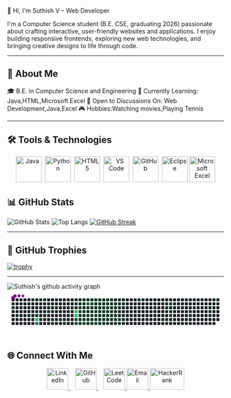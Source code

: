 👋 Hi, I'm Suthish V – Web Developer

I'm a Computer Science student (B.E. CSE, graduating 2026) passionate about crafting interactive, user-friendly websites and applications. I enjoy building responsive frontends, exploring new web technologies, and bringing creative designs to life through code.

---

## 🚀 About Me

🎓 B.E. in Computer Science and Engineering
🔭 Currently Learning: Java,HTML,Microsoft Excel
💬 Open to Discussions On: Web Development,Java,Excel
🎮 Hobbies:Watching movies,Playing Tennis

---

## 🛠 Tools & Technologies

<p align="center">
  <img src="https://cdn.jsdelivr.net/gh/devicons/devicon/icons/java/java-original.svg" title="Java" alt="Java" width="60" height="60"/>&nbsp;
  <img src="https://cdn.jsdelivr.net/gh/devicons/devicon/icons/python/python-original.svg" title="Python" alt="Python" width="60" height="60"/>&nbsp;
  <img src="https://cdn.jsdelivr.net/gh/devicons/devicon/icons/html5/html5-original.svg" title="HTML5" alt="HTML5" width="60" height="60"/>&nbsp;
  <img src="https://cdn.jsdelivr.net/gh/devicons/devicon/icons/vscode/vscode-original.svg" title="VS Code" alt="VS Code" width="60" height="60"/>&nbsp;
  <img src="https://cdn.jsdelivr.net/gh/devicons/devicon/icons/github/github-original.svg" title="GitHub" alt="GitHub" width="60" height="60"/>&nbsp;
  <img src="https://cdn.jsdelivr.net/gh/devicons/devicon/icons/eclipse/eclipse-original.svg" title="Eclipse" alt="Eclipse" width="60" height="60"/>
  <img src="https://upload.wikimedia.org/wikipedia/commons/7/73/Microsoft_Excel_2013-2019_logo.svg" title="Microsoft Excel" alt="Microsoft Excel" width="60" height="60"/>

</p>

## 📊 GitHub Stats

![GitHub Stats](https://github-readme-stats.vercel.app/api?username=suthish27&show_icons=true&theme=tokyonight)
![Top Langs](https://github-readme-stats.vercel.app/api/top-langs/?username=suthish27&layout=compact&theme=tokyonight)
[![GitHub Streak](https://streak-stats.demolab.com?user=suthish27&theme=tokyonight)](https://git.io/streak-stats)

---

## 🏅 GitHub Trophies

[![trophy](https://github-profile-trophy.vercel.app/?username=suthish27&theme=onedark&margin-w=15)](https://github.com/ryo-ma/github-profile-trophy)

---
![Suthish's github activity graph](https://github-readme-activity-graph.vercel.app/graph?username=suthish27&theme=github-compact&v=20250919084455)
<svg viewBox="-16 -32 880 192" width="880" height="192" xmlns="http://www.w3.org/2000/svg"><desc>Generated with https://github.com/Platane/snk</desc><style>:root{--cb:#1b1f230a;--cs:purple;--ce:#161b22;--c0:#161b22;--c1:#01311f;--c2:#034525;--c3:#0f6d31;--c4:#00c647}.c{shape-rendering:geometricPrecision;fill:var(--ce);stroke-width:1px;stroke:var(--cb);animation:none 38300ms linear infinite;width:12px;height:12px}@keyframes c0{1.3%{fill:var(--c1)}1.32%,100%{fill:var(--ce)}}.c.c0{fill:var(--c1);animation-name:c0}@keyframes c1{0.51%{fill:var(--c1)}0.53%,100%{fill:var(--ce)}}.c.c1{fill:var(--c1);animation-name:c1}@keyframes c2{2.08%{fill:var(--c1)}2.1%,100%{fill:var(--ce)}}.c.c2{fill:var(--c1);animation-name:c2}@keyframes c3{2.86%{fill:var(--c1)}2.88%,100%{fill:var(--ce)}}.c.c3{fill:var(--c1);animation-name:c3}@keyframes c4{7.3%{fill:var(--c1)}7.32%,100%{fill:var(--ce)}}.c.c4{fill:var(--c1);animation-name:c4}@keyframes c5{3.65%{fill:var(--c1)}3.67%,100%{fill:var(--ce)}}.c.c5{fill:var(--c1);animation-name:c5}@keyframes c6{3.38%{fill:var(--c1)}3.4%,100%{fill:var(--ce)}}.c.c6{fill:var(--c1);animation-name:c6}@keyframes c7{91.37%{fill:var(--c4)}91.39%,100%{fill:var(--ce)}}.c.c7{fill:var(--c4);animation-name:c7}@keyframes c8{91.11%{fill:var(--c3)}91.13%,100%{fill:var(--ce)}}.c.c8{fill:var(--c3);animation-name:c8}@keyframes c9{6.78%{fill:var(--c1)}6.8%,100%{fill:var(--ce)}}.c.c9{fill:var(--c1);animation-name:c9}@keyframes ca{6.52%{fill:var(--c1)}6.54%,100%{fill:var(--ce)}}.c.ca{fill:var(--c1);animation-name:ca}@keyframes cb{6%{fill:var(--c1)}6.02%,100%{fill:var(--ce)}}.c.cb{fill:var(--c1);animation-name:cb}@keyframes cc{4.43%{fill:var(--c1)}4.45%,100%{fill:var(--ce)}}.c.cc{fill:var(--c1);animation-name:cc}@keyframes cd{4.69%{fill:var(--c1)}4.71%,100%{fill:var(--ce)}}.c.cd{fill:var(--c1);animation-name:cd}@keyframes ce{9.91%{fill:var(--c1)}9.93%,100%{fill:var(--ce)}}.c.ce{fill:var(--c1);animation-name:ce}@keyframes cf{10.17%{fill:var(--c1)}10.19%,100%{fill:var(--ce)}}.c.cf{fill:var(--c1);animation-name:cf}@keyframes cg{5.21%{fill:var(--c1)}5.23%,100%{fill:var(--ce)}}.c.cg{fill:var(--c1);animation-name:cg}@keyframes ch{11.48%{fill:var(--c1)}11.5%,100%{fill:var(--ce)}}.c.ch{fill:var(--c1);animation-name:ch}@keyframes ci{10.96%{fill:var(--c1)}10.98%,100%{fill:var(--ce)}}.c.ci{fill:var(--c1);animation-name:ci}@keyframes cj{13.04%{fill:var(--c1)}13.06%,100%{fill:var(--ce)}}.c.cj{fill:var(--c1);animation-name:cj}@keyframes ck{13.83%{fill:var(--c1)}13.85%,100%{fill:var(--ce)}}.c.ck{fill:var(--c1);animation-name:ck}@keyframes cl{71.53%{fill:var(--c2)}71.55%,100%{fill:var(--ce)}}.c.cl{fill:var(--c2);animation-name:cl}@keyframes cm{67.09%{fill:var(--c1)}67.11%,100%{fill:var(--ce)}}.c.cm{fill:var(--c1);animation-name:cm}@keyframes cn{94.51%{fill:var(--c4)}94.53%,100%{fill:var(--ce)}}.c.cn{fill:var(--c4);animation-name:cn}@keyframes co{94.25%{fill:var(--c4)}94.27%,100%{fill:var(--ce)}}.c.co{fill:var(--c4);animation-name:co}@keyframes cp{73.1%{fill:var(--c2)}73.12%,100%{fill:var(--ce)}}.c.cp{fill:var(--c2);animation-name:cp}@keyframes cq{73.36%{fill:var(--c2)}73.38%,100%{fill:var(--ce)}}.c.cq{fill:var(--c2);animation-name:cq}@keyframes cr{14.09%{fill:var(--c1)}14.11%,100%{fill:var(--ce)}}.c.cr{fill:var(--c1);animation-name:cr}@keyframes cs{31.58%{fill:var(--c1)}31.6%,100%{fill:var(--ce)}}.c.cs{fill:var(--c1);animation-name:cs}@keyframes ct{67.35%{fill:var(--c2)}67.37%,100%{fill:var(--ce)}}.c.ct{fill:var(--c2);animation-name:ct}@keyframes cu{67.61%{fill:var(--c2)}67.63%,100%{fill:var(--ce)}}.c.cu{fill:var(--c2);animation-name:cu}@keyframes cv{33.41%{fill:var(--c1)}33.43%,100%{fill:var(--ce)}}.c.cv{fill:var(--c1);animation-name:cv}@keyframes cw{33.67%{fill:var(--c1)}33.69%,100%{fill:var(--ce)}}.c.cw{fill:var(--c1);animation-name:cw}@keyframes cx{33.93%{fill:var(--c1)}33.95%,100%{fill:var(--ce)}}.c.cx{fill:var(--c1);animation-name:cx}@keyframes cy{14.35%{fill:var(--c1)}14.37%,100%{fill:var(--ce)}}.c.cy{fill:var(--c1);animation-name:cy}@keyframes cz{31.32%{fill:var(--c1)}31.34%,100%{fill:var(--ce)}}.c.cz{fill:var(--c1);animation-name:cz}@keyframes c10{29.76%{fill:var(--c1)}29.78%,100%{fill:var(--ce)}}.c.c10{fill:var(--c1);animation-name:c10}@keyframes c11{29.49%{fill:var(--c1)}29.51%,100%{fill:var(--ce)}}.c.c11{fill:var(--c1);animation-name:c11}@keyframes c12{29.23%{fill:var(--c1)}29.25%,100%{fill:var(--ce)}}.c.c12{fill:var(--c1);animation-name:c12}@keyframes c13{73.88%{fill:var(--c2)}73.9%,100%{fill:var(--ce)}}.c.c13{fill:var(--c2);animation-name:c13}@keyframes c14{14.61%{fill:var(--c1)}14.63%,100%{fill:var(--ce)}}.c.c14{fill:var(--c1);animation-name:c14}@keyframes c15{86.41%{fill:var(--c3)}86.43%,100%{fill:var(--ce)}}.c.c15{fill:var(--c3);animation-name:c15}@keyframes c16{30.8%{fill:var(--c1)}30.82%,100%{fill:var(--ce)}}.c.c16{fill:var(--c1);animation-name:c16}@keyframes c17{30.02%{fill:var(--c1)}30.04%,100%{fill:var(--ce)}}.c.c17{fill:var(--c1);animation-name:c17}@keyframes c18{68.4%{fill:var(--c2)}68.42%,100%{fill:var(--ce)}}.c.c18{fill:var(--c2);animation-name:c18}@keyframes c19{28.97%{fill:var(--c1)}28.99%,100%{fill:var(--ce)}}.c.c19{fill:var(--c1);animation-name:c19}@keyframes c1a{34.98%{fill:var(--c1)}35%,100%{fill:var(--ce)}}.c.c1a{fill:var(--c1);animation-name:c1a}@keyframes c1b{14.87%{fill:var(--c1)}14.89%,100%{fill:var(--ce)}}.c.c1b{fill:var(--c1);animation-name:c1b}@keyframes c1c{69.96%{fill:var(--c2)}69.98%,100%{fill:var(--ce)}}.c.c1c{fill:var(--c2);animation-name:c1c}@keyframes c1d{30.54%{fill:var(--c1)}30.56%,100%{fill:var(--ce)}}.c.c1d{fill:var(--c1);animation-name:c1d}@keyframes c1e{30.28%{fill:var(--c1)}30.3%,100%{fill:var(--ce)}}.c.c1e{fill:var(--c1);animation-name:c1e}@keyframes c1f{68.66%{fill:var(--c2)}68.68%,100%{fill:var(--ce)}}.c.c1f{fill:var(--c2);animation-name:c1f}@keyframes c1g{28.71%{fill:var(--c1)}28.73%,100%{fill:var(--ce)}}.c.c1g{fill:var(--c1);animation-name:c1g}@keyframes c1h{35.24%{fill:var(--c1)}35.26%,100%{fill:var(--ce)}}.c.c1h{fill:var(--c1);animation-name:c1h}@keyframes c1i{15.13%{fill:var(--c1)}15.15%,100%{fill:var(--ce)}}.c.c1i{fill:var(--c1);animation-name:c1i}@keyframes c1j{20.09%{fill:var(--c1)}20.11%,100%{fill:var(--ce)}}.c.c1j{fill:var(--c1);animation-name:c1j}@keyframes c1k{20.36%{fill:var(--c1)}20.38%,100%{fill:var(--ce)}}.c.c1k{fill:var(--c1);animation-name:c1k}@keyframes c1l{69.18%{fill:var(--c2)}69.2%,100%{fill:var(--ce)}}.c.c1l{fill:var(--c2);animation-name:c1l}@keyframes c1m{68.92%{fill:var(--c2)}68.94%,100%{fill:var(--ce)}}.c.c1m{fill:var(--c2);animation-name:c1m}@keyframes c1n{28.45%{fill:var(--c1)}28.47%,100%{fill:var(--ce)}}.c.c1n{fill:var(--c1);animation-name:c1n}@keyframes c1o{74.66%{fill:var(--c2)}74.68%,100%{fill:var(--ce)}}.c.c1o{fill:var(--c2);animation-name:c1o}@keyframes c1p{15.39%{fill:var(--c1)}15.41%,100%{fill:var(--ce)}}.c.c1p{fill:var(--c1);animation-name:c1p}@keyframes c1q{19.83%{fill:var(--c1)}19.85%,100%{fill:var(--ce)}}.c.c1q{fill:var(--c1);animation-name:c1q}@keyframes c1r{20.62%{fill:var(--c1)}20.64%,100%{fill:var(--ce)}}.c.c1r{fill:var(--c1);animation-name:c1r}@keyframes c1s{24.01%{fill:var(--c1)}24.03%,100%{fill:var(--ce)}}.c.c1s{fill:var(--c1);animation-name:c1s}@keyframes c1t{23.75%{fill:var(--c1)}23.77%,100%{fill:var(--ce)}}.c.c1t{fill:var(--c1);animation-name:c1t}@keyframes c1u{28.19%{fill:var(--c1)}28.21%,100%{fill:var(--ce)}}.c.c1u{fill:var(--c1);animation-name:c1u}@keyframes c1v{27.93%{fill:var(--c1)}27.95%,100%{fill:var(--ce)}}.c.c1v{fill:var(--c1);animation-name:c1v}@keyframes c1w{15.66%{fill:var(--c1)}15.68%,100%{fill:var(--ce)}}.c.c1w{fill:var(--c1);animation-name:c1w}@keyframes c1x{19.57%{fill:var(--c1)}19.59%,100%{fill:var(--ce)}}.c.c1x{fill:var(--c1);animation-name:c1x}@keyframes c1y{20.88%{fill:var(--c1)}20.9%,100%{fill:var(--ce)}}.c.c1y{fill:var(--c1);animation-name:c1y}@keyframes c1z{21.14%{fill:var(--c1)}21.16%,100%{fill:var(--ce)}}.c.c1z{fill:var(--c1);animation-name:c1z}@keyframes c20{23.49%{fill:var(--c1)}23.51%,100%{fill:var(--ce)}}.c.c20{fill:var(--c1);animation-name:c20}@keyframes c21{24.79%{fill:var(--c1)}24.81%,100%{fill:var(--ce)}}.c.c21{fill:var(--c1);animation-name:c21}@keyframes c22{27.67%{fill:var(--c1)}27.69%,100%{fill:var(--ce)}}.c.c22{fill:var(--c1);animation-name:c22}@keyframes c23{15.92%{fill:var(--c1)}15.94%,100%{fill:var(--ce)}}.c.c23{fill:var(--c1);animation-name:c23}@keyframes c24{19.31%{fill:var(--c1)}19.33%,100%{fill:var(--ce)}}.c.c24{fill:var(--c1);animation-name:c24}@keyframes c25{19.05%{fill:var(--c1)}19.07%,100%{fill:var(--ce)}}.c.c25{fill:var(--c1);animation-name:c25}@keyframes c26{21.4%{fill:var(--c1)}21.42%,100%{fill:var(--ce)}}.c.c26{fill:var(--c1);animation-name:c26}@keyframes c27{23.23%{fill:var(--c1)}23.25%,100%{fill:var(--ce)}}.c.c27{fill:var(--c1);animation-name:c27}@keyframes c28{25.06%{fill:var(--c1)}25.08%,100%{fill:var(--ce)}}.c.c28{fill:var(--c1);animation-name:c28}@keyframes c29{27.41%{fill:var(--c1)}27.43%,100%{fill:var(--ce)}}.c.c29{fill:var(--c1);animation-name:c29}@keyframes c2a{16.18%{fill:var(--c1)}16.2%,100%{fill:var(--ce)}}.c.c2a{fill:var(--c1);animation-name:c2a}@keyframes c2b{16.44%{fill:var(--c1)}16.46%,100%{fill:var(--ce)}}.c.c2b{fill:var(--c1);animation-name:c2b}@keyframes c2c{18.79%{fill:var(--c1)}18.81%,100%{fill:var(--ce)}}.c.c2c{fill:var(--c1);animation-name:c2c}@keyframes c2d{21.66%{fill:var(--c1)}21.68%,100%{fill:var(--ce)}}.c.c2d{fill:var(--c1);animation-name:c2d}@keyframes c2e{22.97%{fill:var(--c1)}22.99%,100%{fill:var(--ce)}}.c.c2e{fill:var(--c1);animation-name:c2e}@keyframes c2f{25.32%{fill:var(--c1)}25.34%,100%{fill:var(--ce)}}.c.c2f{fill:var(--c1);animation-name:c2f}@keyframes c2g{16.7%{fill:var(--c1)}16.72%,100%{fill:var(--ce)}}.c.c2g{fill:var(--c1);animation-name:c2g}@keyframes c2h{18.53%{fill:var(--c1)}18.55%,100%{fill:var(--ce)}}.c.c2h{fill:var(--c1);animation-name:c2h}@keyframes c2i{22.71%{fill:var(--c1)}22.73%,100%{fill:var(--ce)}}.c.c2i{fill:var(--c1);animation-name:c2i}@keyframes c2j{25.58%{fill:var(--c1)}25.6%,100%{fill:var(--ce)}}.c.c2j{fill:var(--c1);animation-name:c2j}@keyframes c2k{25.84%{fill:var(--c1)}25.86%,100%{fill:var(--ce)}}.c.c2k{fill:var(--c1);animation-name:c2k}@keyframes c2l{17.74%{fill:var(--c1)}17.76%,100%{fill:var(--ce)}}.c.c2l{fill:var(--c1);animation-name:c2l}@keyframes c2m{16.96%{fill:var(--c1)}16.98%,100%{fill:var(--ce)}}.c.c2m{fill:var(--c1);animation-name:c2m}@keyframes c2n{18.27%{fill:var(--c1)}18.29%,100%{fill:var(--ce)}}.c.c2n{fill:var(--c1);animation-name:c2n}@keyframes c2o{22.18%{fill:var(--c1)}22.2%,100%{fill:var(--ce)}}.c.c2o{fill:var(--c1);animation-name:c2o}@keyframes c2p{76.49%{fill:var(--c2)}76.51%,100%{fill:var(--ce)}}.c.c2p{fill:var(--c2);animation-name:c2p}@keyframes c2q{26.1%{fill:var(--c1)}26.12%,100%{fill:var(--ce)}}.c.c2q{fill:var(--c1);animation-name:c2q}@keyframes c2r{17.22%{fill:var(--c1)}17.24%,100%{fill:var(--ce)}}.c.c2r{fill:var(--c1);animation-name:c2r}@keyframes c2s{39.94%{fill:var(--c1)}39.96%,100%{fill:var(--ce)}}.c.c2s{fill:var(--c1);animation-name:c2s}@keyframes c2t{40.2%{fill:var(--c1)}40.22%,100%{fill:var(--ce)}}.c.c2t{fill:var(--c1);animation-name:c2t}@keyframes c2u{49.6%{fill:var(--c1)}49.62%,100%{fill:var(--ce)}}.c.c2u{fill:var(--c1);animation-name:c2u}@keyframes c2v{42.03%{fill:var(--c1)}42.05%,100%{fill:var(--ce)}}.c.c2v{fill:var(--c1);animation-name:c2v}@keyframes c2w{42.29%{fill:var(--c1)}42.31%,100%{fill:var(--ce)}}.c.c2w{fill:var(--c1);animation-name:c2w}@keyframes c2x{42.55%{fill:var(--c1)}42.57%,100%{fill:var(--ce)}}.c.c2x{fill:var(--c1);animation-name:c2x}@keyframes c2y{49.34%{fill:var(--c1)}49.36%,100%{fill:var(--ce)}}.c.c2y{fill:var(--c1);animation-name:c2y}@keyframes c2z{49.08%{fill:var(--c1)}49.1%,100%{fill:var(--ce)}}.c.c2z{fill:var(--c1);animation-name:c2z}@keyframes c30{80.93%{fill:var(--c2)}80.95%,100%{fill:var(--ce)}}.c.c30{fill:var(--c2);animation-name:c30}@keyframes c31{42.81%{fill:var(--c1)}42.83%,100%{fill:var(--ce)}}.c.c31{fill:var(--c1);animation-name:c31}@keyframes c32{80.15%{fill:var(--c2)}80.17%,100%{fill:var(--ce)}}.c.c32{fill:var(--c2);animation-name:c32}@keyframes c33{43.59%{fill:var(--c1)}43.61%,100%{fill:var(--ce)}}.c.c33{fill:var(--c1);animation-name:c33}@keyframes c34{46.73%{fill:var(--c1)}46.75%,100%{fill:var(--ce)}}.c.c34{fill:var(--c1);animation-name:c34}@keyframes c35{46.99%{fill:var(--c1)}47.01%,100%{fill:var(--ce)}}.c.c35{fill:var(--c1);animation-name:c35}@keyframes c36{47.51%{fill:var(--c1)}47.53%,100%{fill:var(--ce)}}.c.c36{fill:var(--c1);animation-name:c36}@keyframes c37{45.16%{fill:var(--c1)}45.18%,100%{fill:var(--ce)}}.c.c37{fill:var(--c1);animation-name:c37}@keyframes c38{46.2%{fill:var(--c1)}46.22%,100%{fill:var(--ce)}}.c.c38{fill:var(--c1);animation-name:c38}@keyframes c39{53.51%{fill:var(--c1)}53.53%,100%{fill:var(--ce)}}.c.c39{fill:var(--c1);animation-name:c39}@keyframes c3a{53.25%{fill:var(--c1)}53.27%,100%{fill:var(--ce)}}.c.c3a{fill:var(--c1);animation-name:c3a}@keyframes c3b{56.13%{fill:var(--c1)}56.15%,100%{fill:var(--ce)}}.c.c3b{fill:var(--c1);animation-name:c3b}@keyframes c3c{53.78%{fill:var(--c1)}53.8%,100%{fill:var(--ce)}}.c.c3c{fill:var(--c1);animation-name:c3c}@keyframes c3d{54.56%{fill:var(--c1)}54.58%,100%{fill:var(--ce)}}.c.c3d{fill:var(--c1);animation-name:c3d}@keyframes c3e{54.3%{fill:var(--c1)}54.32%,100%{fill:var(--ce)}}.c.c3e{fill:var(--c1);animation-name:c3e}.u{transform-origin:0 0;transform:scale(0,1);animation:none linear 38300ms infinite}@keyframes u0{0.51%{transform:scale(0.000,1)}0.53%,1.3%{transform:scale(0.010,1)}1.32%,2.08%{transform:scale(0.019,1)}2.1%,2.86%{transform:scale(0.029,1)}2.88%,3.38%{transform:scale(0.039,1)}3.4%,3.65%{transform:scale(0.049,1)}3.67%,4.43%{transform:scale(0.058,1)}4.45%,4.69%{transform:scale(0.068,1)}4.71%,5.21%{transform:scale(0.078,1)}5.23%,6%{transform:scale(0.087,1)}6.02%,6.52%{transform:scale(0.097,1)}6.54%,6.78%{transform:scale(0.107,1)}6.8%,7.3%{transform:scale(0.117,1)}7.32%,9.91%{transform:scale(0.126,1)}9.93%,10.17%{transform:scale(0.136,1)}10.19%,10.96%{transform:scale(0.146,1)}10.98%,11.48%{transform:scale(0.155,1)}11.5%,13.04%{transform:scale(0.165,1)}13.06%,13.83%{transform:scale(0.175,1)}13.85%,14.09%{transform:scale(0.184,1)}14.11%,14.35%{transform:scale(0.194,1)}14.37%,14.61%{transform:scale(0.204,1)}14.63%,14.87%{transform:scale(0.214,1)}14.89%,15.13%{transform:scale(0.223,1)}15.15%,15.39%{transform:scale(0.233,1)}15.41%,15.66%{transform:scale(0.243,1)}15.68%,15.92%{transform:scale(0.252,1)}15.94%,16.18%{transform:scale(0.262,1)}16.2%,16.44%{transform:scale(0.272,1)}16.46%,16.7%{transform:scale(0.282,1)}16.72%,16.96%{transform:scale(0.291,1)}16.98%,17.22%{transform:scale(0.301,1)}17.24%,17.74%{transform:scale(0.311,1)}17.76%,18.27%{transform:scale(0.320,1)}18.29%,18.53%{transform:scale(0.330,1)}18.55%,18.79%{transform:scale(0.340,1)}18.81%,19.05%{transform:scale(0.350,1)}19.07%,19.31%{transform:scale(0.359,1)}19.33%,19.57%{transform:scale(0.369,1)}19.59%,19.83%{transform:scale(0.379,1)}19.85%,20.09%{transform:scale(0.388,1)}20.11%,20.36%{transform:scale(0.398,1)}20.38%,20.62%{transform:scale(0.408,1)}20.64%,20.88%{transform:scale(0.417,1)}20.9%,21.14%{transform:scale(0.427,1)}21.16%,21.4%{transform:scale(0.437,1)}21.42%,21.66%{transform:scale(0.447,1)}21.68%,22.18%{transform:scale(0.456,1)}22.2%,22.71%{transform:scale(0.466,1)}22.73%,22.97%{transform:scale(0.476,1)}22.99%,23.23%{transform:scale(0.485,1)}23.25%,23.49%{transform:scale(0.495,1)}23.51%,23.75%{transform:scale(0.505,1)}23.77%,24.01%{transform:scale(0.515,1)}24.03%,24.79%{transform:scale(0.524,1)}24.81%,25.06%{transform:scale(0.534,1)}25.08%,25.32%{transform:scale(0.544,1)}25.34%,25.58%{transform:scale(0.553,1)}25.6%,25.84%{transform:scale(0.563,1)}25.86%,26.1%{transform:scale(0.573,1)}26.12%,27.41%{transform:scale(0.583,1)}27.43%,27.67%{transform:scale(0.592,1)}27.69%,27.93%{transform:scale(0.602,1)}27.95%,28.19%{transform:scale(0.612,1)}28.21%,28.45%{transform:scale(0.621,1)}28.47%,28.71%{transform:scale(0.631,1)}28.73%,28.97%{transform:scale(0.641,1)}28.99%,29.23%{transform:scale(0.650,1)}29.25%,29.49%{transform:scale(0.660,1)}29.51%,29.76%{transform:scale(0.670,1)}29.78%,30.02%{transform:scale(0.680,1)}30.04%,30.28%{transform:scale(0.689,1)}30.3%,30.54%{transform:scale(0.699,1)}30.56%,30.8%{transform:scale(0.709,1)}30.82%,31.32%{transform:scale(0.718,1)}31.34%,31.58%{transform:scale(0.728,1)}31.6%,33.41%{transform:scale(0.738,1)}33.43%,33.67%{transform:scale(0.748,1)}33.69%,33.93%{transform:scale(0.757,1)}33.95%,34.98%{transform:scale(0.767,1)}35%,35.24%{transform:scale(0.777,1)}35.26%,39.94%{transform:scale(0.786,1)}39.96%,40.2%{transform:scale(0.796,1)}40.22%,42.03%{transform:scale(0.806,1)}42.05%,42.29%{transform:scale(0.816,1)}42.31%,42.55%{transform:scale(0.825,1)}42.57%,42.81%{transform:scale(0.835,1)}42.83%,43.59%{transform:scale(0.845,1)}43.61%,45.16%{transform:scale(0.854,1)}45.18%,46.2%{transform:scale(0.864,1)}46.22%,46.73%{transform:scale(0.874,1)}46.75%,46.99%{transform:scale(0.883,1)}47.01%,47.51%{transform:scale(0.893,1)}47.53%,49.08%{transform:scale(0.903,1)}49.1%,49.34%{transform:scale(0.913,1)}49.36%,49.6%{transform:scale(0.922,1)}49.62%,53.25%{transform:scale(0.932,1)}53.27%,53.51%{transform:scale(0.942,1)}53.53%,53.78%{transform:scale(0.951,1)}53.8%,54.3%{transform:scale(0.961,1)}54.32%,54.56%{transform:scale(0.971,1)}54.58%,56.13%{transform:scale(0.981,1)}56.15%,67.09%{transform:scale(0.990,1)}67.11%,100%{transform:scale(1.000,1)}}.u.u0{fill:var(--c1);animation-name:u0;transform-origin:0.0px 0}@keyframes u1{67.35%{transform:scale(0.000,1)}67.37%,67.61%{transform:scale(0.067,1)}67.63%,68.4%{transform:scale(0.133,1)}68.42%,68.66%{transform:scale(0.200,1)}68.68%,68.92%{transform:scale(0.267,1)}68.94%,69.18%{transform:scale(0.333,1)}69.2%,69.96%{transform:scale(0.400,1)}69.98%,71.53%{transform:scale(0.467,1)}71.55%,73.1%{transform:scale(0.533,1)}73.12%,73.36%{transform:scale(0.600,1)}73.38%,73.88%{transform:scale(0.667,1)}73.9%,74.66%{transform:scale(0.733,1)}74.68%,76.49%{transform:scale(0.800,1)}76.51%,80.15%{transform:scale(0.867,1)}80.17%,80.93%{transform:scale(0.933,1)}80.95%,100%{transform:scale(1.000,1)}}.u.u1{fill:var(--c2);animation-name:u1;transform-origin:710.1px 0}@keyframes u2{86.41%{transform:scale(0.000,1)}86.43%,91.11%{transform:scale(0.500,1)}91.13%,100%{transform:scale(1.000,1)}}.u.u2{fill:var(--c3);animation-name:u2;transform-origin:813.5px 0}@keyframes u3{91.37%{transform:scale(0.000,1)}91.39%,94.25%{transform:scale(0.333,1)}94.27%,94.51%{transform:scale(0.667,1)}94.53%,100%{transform:scale(1.000,1)}}.u.u3{fill:var(--c4);animation-name:u3;transform-origin:827.3px 0}.s{shape-rendering:geometricPrecision;fill:var(--cs);animation:none linear 38300ms infinite}@keyframes s0{0%,99.74%{transform:translate(0px,-16px)}0.26%{transform:translate(0px,0px)}0.52%{transform:translate(16px,0px)}0.78%{transform:translate(16px,16px)}1.04%{transform:translate(0px,16px)}1.31%{transform:translate(0px,32px)}1.57%{transform:translate(16px,32px)}2.09%{transform:translate(16px,64px)}3.39%{transform:translate(96px,64px)}3.66%{transform:translate(96px,48px)}4.96%{transform:translate(176px,48px)}5.48%{transform:translate(176px,16px)}6.01%{transform:translate(144px,16px)}6.27%{transform:translate(144px,0px)}7.31%{transform:translate(80px,0px)}7.57%{transform:translate(80px,16px)}8.88%{transform:translate(160px,16px)}10.18%{transform:translate(160px,96px)}10.97%{transform:translate(208px,96px)}11.23%{transform:translate(208px,80px)}11.49%{transform:translate(192px,80px)}11.75%{transform:translate(192px,64px)}12.53%{transform:translate(240px,64px)}13.58%,66.32%{transform:translate(240px,0px)}16.19%{transform:translate(400px,0px)}16.45%{transform:translate(400px,16px)}17.23%{transform:translate(448px,16px)}17.49%{transform:translate(448px,0px)}17.75%{transform:translate(432px,0px)}18.28%{transform:translate(432px,32px)}19.06%{transform:translate(384px,32px)}19.32%{transform:translate(384px,16px)}20.1%,69.71%{transform:translate(336px,16px)}20.37%{transform:translate(336px,32px)}20.89%{transform:translate(368px,32px)}21.15%,24.28%{transform:translate(368px,48px)}22.19%{transform:translate(432px,48px)}22.45%{transform:translate(432px,64px)}23.76%{transform:translate(352px,64px)}24.02%,63.71%{transform:translate(352px,48px)}24.8%{transform:translate(368px,80px)}25.59%,37.08%{transform:translate(416px,80px)}25.85%,26.89%{transform:translate(416px,96px)}26.11%,76.24%{transform:translate(432px,96px)}26.37%{transform:translate(432px,112px)}26.63%{transform:translate(416px,112px)}27.94%{transform:translate(352px,96px)}28.2%{transform:translate(352px,80px)}29.24%{transform:translate(288px,80px)}29.77%{transform:translate(288px,48px)}30.29%{transform:translate(320px,48px)}30.55%{transform:translate(320px,32px)}31.07%,65.01%{transform:translate(288px,32px)}31.33%,65.27%{transform:translate(288px,16px)}31.59%,65.54%,71.8%{transform:translate(272px,16px)}31.85%,65.8%{transform:translate(272px,0px)}32.11%{transform:translate(288px,0px)}33.16%{transform:translate(288px,64px)}33.42%{transform:translate(272px,64px)}34.2%{transform:translate(272px,112px)}34.73%{transform:translate(304px,112px)}34.99%{transform:translate(304px,96px)}35.25%{transform:translate(320px,96px)}35.51%{transform:translate(320px,80px)}37.34%{transform:translate(416px,64px)}38.9%{transform:translate(512px,64px)}39.95%{transform:translate(512px,0px)}41.78%{transform:translate(624px,0px)}42.56%,50.39%{transform:translate(624px,48px)}43.08%,58.75%{transform:translate(656px,48px)}43.6%{transform:translate(656px,16px)}44.91%,45.95%{transform:translate(736px,16px)}45.17%{transform:translate(736px,0px)}45.43%{transform:translate(752px,0px)}45.69%{transform:translate(752px,16px)}46.21%{transform:translate(736px,32px)}46.48%{transform:translate(720px,32px)}47.52%{transform:translate(720px,96px)}49.09%{transform:translate(624px,96px)}49.35%{transform:translate(624px,80px)}49.61%{transform:translate(608px,80px)}49.87%{transform:translate(608px,64px)}50.13%{transform:translate(624px,64px)}53.26%{transform:translate(800px,48px)}53.52%{transform:translate(800px,32px)}54.05%{transform:translate(832px,32px)}54.57%{transform:translate(832px,0px)}55.09%{transform:translate(800px,0px)}56.14%{transform:translate(800px,64px)}58.49%{transform:translate(656px,64px)}63.97%{transform:translate(352px,32px)}66.84%{transform:translate(240px,32px)}67.36%{transform:translate(272px,32px)}67.62%{transform:translate(272px,48px)}68.15%{transform:translate(304px,48px)}68.41%{transform:translate(304px,64px)}68.93%{transform:translate(336px,64px)}69.97%{transform:translate(320px,16px)}70.23%{transform:translate(320px,0px)}71.28%{transform:translate(256px,0px)}71.54%{transform:translate(256px,16px)}72.85%{transform:translate(272px,80px)}73.11%,93.99%{transform:translate(256px,80px)}73.37%{transform:translate(256px,96px)}76.5%{transform:translate(432px,80px)}79.9%{transform:translate(640px,80px)}80.94%{transform:translate(640px,16px)}89.56%{transform:translate(112px,16px)}90.86%{transform:translate(112px,96px)}91.12%{transform:translate(96px,96px)}91.38%{transform:translate(96px,80px)}94.52%{transform:translate(256px,48px)}97.65%{transform:translate(64px,48px)}98.17%{transform:translate(64px,16px)}98.43%{transform:translate(48px,16px)}98.96%{transform:translate(48px,-16px)}}.s.s0{transform:translate(0px,-16px);animation-name:s0}@keyframes s1{0%,99.74%{transform:translate(16px,-16px)}0.26%{transform:translate(0px,-16px)}0.52%{transform:translate(0px,0px)}0.78%{transform:translate(16px,0px)}1.04%{transform:translate(16px,16px)}1.31%{transform:translate(0px,16px)}1.57%{transform:translate(0px,32px)}1.83%{transform:translate(16px,32px)}2.35%{transform:translate(16px,64px)}3.66%{transform:translate(96px,64px)}3.92%{transform:translate(96px,48px)}5.22%{transform:translate(176px,48px)}5.74%{transform:translate(176px,16px)}6.27%{transform:translate(144px,16px)}6.53%{transform:translate(144px,0px)}7.57%{transform:translate(80px,0px)}7.83%{transform:translate(80px,16px)}9.14%{transform:translate(160px,16px)}10.44%{transform:translate(160px,96px)}11.23%{transform:translate(208px,96px)}11.49%{transform:translate(208px,80px)}11.75%{transform:translate(192px,80px)}12.01%{transform:translate(192px,64px)}12.79%{transform:translate(240px,64px)}13.84%,66.58%{transform:translate(240px,0px)}16.45%{transform:translate(400px,0px)}16.71%{transform:translate(400px,16px)}17.49%{transform:translate(448px,16px)}17.75%{transform:translate(448px,0px)}18.02%{transform:translate(432px,0px)}18.54%{transform:translate(432px,32px)}19.32%{transform:translate(384px,32px)}19.58%{transform:translate(384px,16px)}20.37%,69.97%{transform:translate(336px,16px)}20.63%{transform:translate(336px,32px)}21.15%{transform:translate(368px,32px)}21.41%,24.54%{transform:translate(368px,48px)}22.45%{transform:translate(432px,48px)}22.72%{transform:translate(432px,64px)}24.02%{transform:translate(352px,64px)}24.28%,63.97%{transform:translate(352px,48px)}25.07%{transform:translate(368px,80px)}25.85%,37.34%{transform:translate(416px,80px)}26.11%,27.15%{transform:translate(416px,96px)}26.37%,76.5%{transform:translate(432px,96px)}26.63%{transform:translate(432px,112px)}26.89%{transform:translate(416px,112px)}28.2%{transform:translate(352px,96px)}28.46%{transform:translate(352px,80px)}29.5%{transform:translate(288px,80px)}30.03%{transform:translate(288px,48px)}30.55%{transform:translate(320px,48px)}30.81%{transform:translate(320px,32px)}31.33%,65.27%{transform:translate(288px,32px)}31.59%,65.54%{transform:translate(288px,16px)}31.85%,65.8%,72.06%{transform:translate(272px,16px)}32.11%,66.06%{transform:translate(272px,0px)}32.38%{transform:translate(288px,0px)}33.42%{transform:translate(288px,64px)}33.68%{transform:translate(272px,64px)}34.46%{transform:translate(272px,112px)}34.99%{transform:translate(304px,112px)}35.25%{transform:translate(304px,96px)}35.51%{transform:translate(320px,96px)}35.77%{transform:translate(320px,80px)}37.6%{transform:translate(416px,64px)}39.16%{transform:translate(512px,64px)}40.21%{transform:translate(512px,0px)}42.04%{transform:translate(624px,0px)}42.82%,50.65%{transform:translate(624px,48px)}43.34%,59.01%{transform:translate(656px,48px)}43.86%{transform:translate(656px,16px)}45.17%,46.21%{transform:translate(736px,16px)}45.43%{transform:translate(736px,0px)}45.69%{transform:translate(752px,0px)}45.95%{transform:translate(752px,16px)}46.48%{transform:translate(736px,32px)}46.74%{transform:translate(720px,32px)}47.78%{transform:translate(720px,96px)}49.35%{transform:translate(624px,96px)}49.61%{transform:translate(624px,80px)}49.87%{transform:translate(608px,80px)}50.13%{transform:translate(608px,64px)}50.39%{transform:translate(624px,64px)}53.52%{transform:translate(800px,48px)}53.79%{transform:translate(800px,32px)}54.31%{transform:translate(832px,32px)}54.83%{transform:translate(832px,0px)}55.35%{transform:translate(800px,0px)}56.4%{transform:translate(800px,64px)}58.75%{transform:translate(656px,64px)}64.23%{transform:translate(352px,32px)}67.1%{transform:translate(240px,32px)}67.62%{transform:translate(272px,32px)}67.89%{transform:translate(272px,48px)}68.41%{transform:translate(304px,48px)}68.67%{transform:translate(304px,64px)}69.19%{transform:translate(336px,64px)}70.23%{transform:translate(320px,16px)}70.5%{transform:translate(320px,0px)}71.54%{transform:translate(256px,0px)}71.8%{transform:translate(256px,16px)}73.11%{transform:translate(272px,80px)}73.37%,94.26%{transform:translate(256px,80px)}73.63%{transform:translate(256px,96px)}76.76%{transform:translate(432px,80px)}80.16%{transform:translate(640px,80px)}81.2%{transform:translate(640px,16px)}89.82%{transform:translate(112px,16px)}91.12%{transform:translate(112px,96px)}91.38%{transform:translate(96px,96px)}91.64%{transform:translate(96px,80px)}94.78%{transform:translate(256px,48px)}97.91%{transform:translate(64px,48px)}98.43%{transform:translate(64px,16px)}98.69%{transform:translate(48px,16px)}99.22%{transform:translate(48px,-16px)}}.s.s1{transform:translate(16px,-16px);animation-name:s1}@keyframes s2{0%,99.74%{transform:translate(32px,-16px)}0.52%{transform:translate(0px,-16px)}0.78%{transform:translate(0px,0px)}1.04%{transform:translate(16px,0px)}1.31%{transform:translate(16px,16px)}1.57%{transform:translate(0px,16px)}1.83%{transform:translate(0px,32px)}2.09%{transform:translate(16px,32px)}2.61%{transform:translate(16px,64px)}3.92%{transform:translate(96px,64px)}4.18%{transform:translate(96px,48px)}5.48%{transform:translate(176px,48px)}6.01%{transform:translate(176px,16px)}6.53%{transform:translate(144px,16px)}6.79%{transform:translate(144px,0px)}7.83%{transform:translate(80px,0px)}8.09%{transform:translate(80px,16px)}9.4%{transform:translate(160px,16px)}10.7%{transform:translate(160px,96px)}11.49%{transform:translate(208px,96px)}11.75%{transform:translate(208px,80px)}12.01%{transform:translate(192px,80px)}12.27%{transform:translate(192px,64px)}13.05%{transform:translate(240px,64px)}14.1%,66.84%{transform:translate(240px,0px)}16.71%{transform:translate(400px,0px)}16.97%{transform:translate(400px,16px)}17.75%{transform:translate(448px,16px)}18.02%{transform:translate(448px,0px)}18.28%{transform:translate(432px,0px)}18.8%{transform:translate(432px,32px)}19.58%{transform:translate(384px,32px)}19.84%{transform:translate(384px,16px)}20.63%,70.23%{transform:translate(336px,16px)}20.89%{transform:translate(336px,32px)}21.41%{transform:translate(368px,32px)}21.67%,24.8%{transform:translate(368px,48px)}22.72%{transform:translate(432px,48px)}22.98%{transform:translate(432px,64px)}24.28%{transform:translate(352px,64px)}24.54%,64.23%{transform:translate(352px,48px)}25.33%{transform:translate(368px,80px)}26.11%,37.6%{transform:translate(416px,80px)}26.37%,27.42%{transform:translate(416px,96px)}26.63%,76.76%{transform:translate(432px,96px)}26.89%{transform:translate(432px,112px)}27.15%{transform:translate(416px,112px)}28.46%{transform:translate(352px,96px)}28.72%{transform:translate(352px,80px)}29.77%{transform:translate(288px,80px)}30.29%{transform:translate(288px,48px)}30.81%{transform:translate(320px,48px)}31.07%{transform:translate(320px,32px)}31.59%,65.54%{transform:translate(288px,32px)}31.85%,65.8%{transform:translate(288px,16px)}32.11%,66.06%,72.32%{transform:translate(272px,16px)}32.38%,66.32%{transform:translate(272px,0px)}32.64%{transform:translate(288px,0px)}33.68%{transform:translate(288px,64px)}33.94%{transform:translate(272px,64px)}34.73%{transform:translate(272px,112px)}35.25%{transform:translate(304px,112px)}35.51%{transform:translate(304px,96px)}35.77%{transform:translate(320px,96px)}36.03%{transform:translate(320px,80px)}37.86%{transform:translate(416px,64px)}39.43%{transform:translate(512px,64px)}40.47%{transform:translate(512px,0px)}42.3%{transform:translate(624px,0px)}43.08%,50.91%{transform:translate(624px,48px)}43.6%,59.27%{transform:translate(656px,48px)}44.13%{transform:translate(656px,16px)}45.43%,46.48%{transform:translate(736px,16px)}45.69%{transform:translate(736px,0px)}45.95%{transform:translate(752px,0px)}46.21%{transform:translate(752px,16px)}46.74%{transform:translate(736px,32px)}47%{transform:translate(720px,32px)}48.04%{transform:translate(720px,96px)}49.61%{transform:translate(624px,96px)}49.87%{transform:translate(624px,80px)}50.13%{transform:translate(608px,80px)}50.39%{transform:translate(608px,64px)}50.65%{transform:translate(624px,64px)}53.79%{transform:translate(800px,48px)}54.05%{transform:translate(800px,32px)}54.57%{transform:translate(832px,32px)}55.09%{transform:translate(832px,0px)}55.61%{transform:translate(800px,0px)}56.66%{transform:translate(800px,64px)}59.01%{transform:translate(656px,64px)}64.49%{transform:translate(352px,32px)}67.36%{transform:translate(240px,32px)}67.89%{transform:translate(272px,32px)}68.15%{transform:translate(272px,48px)}68.67%{transform:translate(304px,48px)}68.93%{transform:translate(304px,64px)}69.45%{transform:translate(336px,64px)}70.5%{transform:translate(320px,16px)}70.76%{transform:translate(320px,0px)}71.8%{transform:translate(256px,0px)}72.06%{transform:translate(256px,16px)}73.37%{transform:translate(272px,80px)}73.63%,94.52%{transform:translate(256px,80px)}73.89%{transform:translate(256px,96px)}77.02%{transform:translate(432px,80px)}80.42%{transform:translate(640px,80px)}81.46%{transform:translate(640px,16px)}90.08%{transform:translate(112px,16px)}91.38%{transform:translate(112px,96px)}91.64%{transform:translate(96px,96px)}91.91%{transform:translate(96px,80px)}95.04%{transform:translate(256px,48px)}98.17%{transform:translate(64px,48px)}98.69%{transform:translate(64px,16px)}98.96%{transform:translate(48px,16px)}99.48%{transform:translate(48px,-16px)}}.s.s2{transform:translate(32px,-16px);animation-name:s2}@keyframes s3{0%,99.74%{transform:translate(48px,-16px)}0.78%{transform:translate(0px,-16px)}1.04%{transform:translate(0px,0px)}1.31%{transform:translate(16px,0px)}1.57%{transform:translate(16px,16px)}1.83%{transform:translate(0px,16px)}2.09%{transform:translate(0px,32px)}2.35%{transform:translate(16px,32px)}2.87%{transform:translate(16px,64px)}4.18%{transform:translate(96px,64px)}4.44%{transform:translate(96px,48px)}5.74%{transform:translate(176px,48px)}6.27%{transform:translate(176px,16px)}6.79%{transform:translate(144px,16px)}7.05%{transform:translate(144px,0px)}8.09%{transform:translate(80px,0px)}8.36%{transform:translate(80px,16px)}9.66%{transform:translate(160px,16px)}10.97%{transform:translate(160px,96px)}11.75%{transform:translate(208px,96px)}12.01%{transform:translate(208px,80px)}12.27%{transform:translate(192px,80px)}12.53%{transform:translate(192px,64px)}13.32%{transform:translate(240px,64px)}14.36%,67.1%{transform:translate(240px,0px)}16.97%{transform:translate(400px,0px)}17.23%{transform:translate(400px,16px)}18.02%{transform:translate(448px,16px)}18.28%{transform:translate(448px,0px)}18.54%{transform:translate(432px,0px)}19.06%{transform:translate(432px,32px)}19.84%{transform:translate(384px,32px)}20.1%{transform:translate(384px,16px)}20.89%,70.5%{transform:translate(336px,16px)}21.15%{transform:translate(336px,32px)}21.67%{transform:translate(368px,32px)}21.93%,25.07%{transform:translate(368px,48px)}22.98%{transform:translate(432px,48px)}23.24%{transform:translate(432px,64px)}24.54%{transform:translate(352px,64px)}24.8%,64.49%{transform:translate(352px,48px)}25.59%{transform:translate(368px,80px)}26.37%,37.86%{transform:translate(416px,80px)}26.63%,27.68%{transform:translate(416px,96px)}26.89%,77.02%{transform:translate(432px,96px)}27.15%{transform:translate(432px,112px)}27.42%{transform:translate(416px,112px)}28.72%{transform:translate(352px,96px)}28.98%{transform:translate(352px,80px)}30.03%{transform:translate(288px,80px)}30.55%{transform:translate(288px,48px)}31.07%{transform:translate(320px,48px)}31.33%{transform:translate(320px,32px)}31.85%,65.8%{transform:translate(288px,32px)}32.11%,66.06%{transform:translate(288px,16px)}32.38%,66.32%,72.58%{transform:translate(272px,16px)}32.64%,66.58%{transform:translate(272px,0px)}32.9%{transform:translate(288px,0px)}33.94%{transform:translate(288px,64px)}34.2%{transform:translate(272px,64px)}34.99%{transform:translate(272px,112px)}35.51%{transform:translate(304px,112px)}35.77%{transform:translate(304px,96px)}36.03%{transform:translate(320px,96px)}36.29%{transform:translate(320px,80px)}38.12%{transform:translate(416px,64px)}39.69%{transform:translate(512px,64px)}40.73%{transform:translate(512px,0px)}42.56%{transform:translate(624px,0px)}43.34%,51.17%{transform:translate(624px,48px)}43.86%,59.53%{transform:translate(656px,48px)}44.39%{transform:translate(656px,16px)}45.69%,46.74%{transform:translate(736px,16px)}45.95%{transform:translate(736px,0px)}46.21%{transform:translate(752px,0px)}46.48%{transform:translate(752px,16px)}47%{transform:translate(736px,32px)}47.26%{transform:translate(720px,32px)}48.3%{transform:translate(720px,96px)}49.87%{transform:translate(624px,96px)}50.13%{transform:translate(624px,80px)}50.39%{transform:translate(608px,80px)}50.65%{transform:translate(608px,64px)}50.91%{transform:translate(624px,64px)}54.05%{transform:translate(800px,48px)}54.31%{transform:translate(800px,32px)}54.83%{transform:translate(832px,32px)}55.35%{transform:translate(832px,0px)}55.87%{transform:translate(800px,0px)}56.92%{transform:translate(800px,64px)}59.27%{transform:translate(656px,64px)}64.75%{transform:translate(352px,32px)}67.62%{transform:translate(240px,32px)}68.15%{transform:translate(272px,32px)}68.41%{transform:translate(272px,48px)}68.93%{transform:translate(304px,48px)}69.19%{transform:translate(304px,64px)}69.71%{transform:translate(336px,64px)}70.76%{transform:translate(320px,16px)}71.02%{transform:translate(320px,0px)}72.06%{transform:translate(256px,0px)}72.32%{transform:translate(256px,16px)}73.63%{transform:translate(272px,80px)}73.89%,94.78%{transform:translate(256px,80px)}74.15%{transform:translate(256px,96px)}77.28%{transform:translate(432px,80px)}80.68%{transform:translate(640px,80px)}81.72%{transform:translate(640px,16px)}90.34%{transform:translate(112px,16px)}91.64%{transform:translate(112px,96px)}91.91%{transform:translate(96px,96px)}92.17%{transform:translate(96px,80px)}95.3%{transform:translate(256px,48px)}98.43%{transform:translate(64px,48px)}98.96%{transform:translate(64px,16px)}99.22%{transform:translate(48px,16px)}}.s.s3{transform:translate(48px,-16px);animation-name:s3}</style><rect class="c" x="2" y="2" rx="2" ry="2"/><rect class="c" x="2" y="18" rx="2" ry="2"/><rect class="c c0" x="2" y="34" rx="2" ry="2"/><rect class="c" x="2" y="50" rx="2" ry="2"/><rect class="c" x="2" y="66" rx="2" ry="2"/><rect class="c" x="2" y="82" rx="2" ry="2"/><rect class="c" x="2" y="98" rx="2" ry="2"/><rect class="c c1" x="18" y="2" rx="2" ry="2"/><rect class="c" x="18" y="18" rx="2" ry="2"/><rect class="c" x="18" y="34" rx="2" ry="2"/><rect class="c" x="18" y="50" rx="2" ry="2"/><rect class="c c2" x="18" y="66" rx="2" ry="2"/><rect class="c" x="18" y="82" rx="2" ry="2"/><rect class="c" x="18" y="98" rx="2" ry="2"/><rect class="c" x="34" y="2" rx="2" ry="2"/><rect class="c" x="34" y="18" rx="2" ry="2"/><rect class="c" x="34" y="34" rx="2" ry="2"/><rect class="c" x="34" y="50" rx="2" ry="2"/><rect class="c" x="34" y="66" rx="2" ry="2"/><rect class="c" x="34" y="82" rx="2" ry="2"/><rect class="c" x="34" y="98" rx="2" ry="2"/><rect class="c" x="50" y="2" rx="2" ry="2"/><rect class="c" x="50" y="18" rx="2" ry="2"/><rect class="c" x="50" y="34" rx="2" ry="2"/><rect class="c" x="50" y="50" rx="2" ry="2"/><rect class="c" x="50" y="66" rx="2" ry="2"/><rect class="c" x="50" y="82" rx="2" ry="2"/><rect class="c" x="50" y="98" rx="2" ry="2"/><rect class="c" x="66" y="2" rx="2" ry="2"/><rect class="c" x="66" y="18" rx="2" ry="2"/><rect class="c" x="66" y="34" rx="2" ry="2"/><rect class="c" x="66" y="50" rx="2" ry="2"/><rect class="c c3" x="66" y="66" rx="2" ry="2"/><rect class="c" x="66" y="82" rx="2" ry="2"/><rect class="c" x="66" y="98" rx="2" ry="2"/><rect class="c c4" x="82" y="2" rx="2" ry="2"/><rect class="c" x="82" y="18" rx="2" ry="2"/><rect class="c" x="82" y="34" rx="2" ry="2"/><rect class="c" x="82" y="50" rx="2" ry="2"/><rect class="c" x="82" y="66" rx="2" ry="2"/><rect class="c" x="82" y="82" rx="2" ry="2"/><rect class="c" x="82" y="98" rx="2" ry="2"/><rect class="c" x="98" y="2" rx="2" ry="2"/><rect class="c" x="98" y="18" rx="2" ry="2"/><rect class="c" x="98" y="34" rx="2" ry="2"/><rect class="c c5" x="98" y="50" rx="2" ry="2"/><rect class="c c6" x="98" y="66" rx="2" ry="2"/><rect class="c c7" x="98" y="82" rx="2" ry="2"/><rect class="c c8" x="98" y="98" rx="2" ry="2"/><rect class="c c9" x="114" y="2" rx="2" ry="2"/><rect class="c" x="114" y="18" rx="2" ry="2"/><rect class="c" x="114" y="34" rx="2" ry="2"/><rect class="c" x="114" y="50" rx="2" ry="2"/><rect class="c" x="114" y="66" rx="2" ry="2"/><rect class="c" x="114" y="82" rx="2" ry="2"/><rect class="c" x="114" y="98" rx="2" ry="2"/><rect class="c ca" x="130" y="2" rx="2" ry="2"/><rect class="c" x="130" y="18" rx="2" ry="2"/><rect class="c" x="130" y="34" rx="2" ry="2"/><rect class="c" x="130" y="50" rx="2" ry="2"/><rect class="c" x="130" y="66" rx="2" ry="2"/><rect class="c" x="130" y="82" rx="2" ry="2"/><rect class="c" x="130" y="98" rx="2" ry="2"/><rect class="c" x="146" y="2" rx="2" ry="2"/><rect class="c cb" x="146" y="18" rx="2" ry="2"/><rect class="c" x="146" y="34" rx="2" ry="2"/><rect class="c cc" x="146" y="50" rx="2" ry="2"/><rect class="c" x="146" y="66" rx="2" ry="2"/><rect class="c" x="146" y="82" rx="2" ry="2"/><rect class="c" x="146" y="98" rx="2" ry="2"/><rect class="c" x="162" y="2" rx="2" ry="2"/><rect class="c" x="162" y="18" rx="2" ry="2"/><rect class="c" x="162" y="34" rx="2" ry="2"/><rect class="c cd" x="162" y="50" rx="2" ry="2"/><rect class="c" x="162" y="66" rx="2" ry="2"/><rect class="c ce" x="162" y="82" rx="2" ry="2"/><rect class="c cf" x="162" y="98" rx="2" ry="2"/><rect class="c" x="178" y="2" rx="2" ry="2"/><rect class="c" x="178" y="18" rx="2" ry="2"/><rect class="c cg" x="178" y="34" rx="2" ry="2"/><rect class="c" x="178" y="50" rx="2" ry="2"/><rect class="c" x="178" y="66" rx="2" ry="2"/><rect class="c" x="178" y="82" rx="2" ry="2"/><rect class="c" x="178" y="98" rx="2" ry="2"/><rect class="c" x="194" y="2" rx="2" ry="2"/><rect class="c" x="194" y="18" rx="2" ry="2"/><rect class="c" x="194" y="34" rx="2" ry="2"/><rect class="c" x="194" y="50" rx="2" ry="2"/><rect class="c" x="194" y="66" rx="2" ry="2"/><rect class="c ch" x="194" y="82" rx="2" ry="2"/><rect class="c" x="194" y="98" rx="2" ry="2"/><rect class="c" x="210" y="2" rx="2" ry="2"/><rect class="c" x="210" y="18" rx="2" ry="2"/><rect class="c" x="210" y="34" rx="2" ry="2"/><rect class="c" x="210" y="50" rx="2" ry="2"/><rect class="c" x="210" y="66" rx="2" ry="2"/><rect class="c" x="210" y="82" rx="2" ry="2"/><rect class="c ci" x="210" y="98" rx="2" ry="2"/><rect class="c" x="226" y="2" rx="2" ry="2"/><rect class="c" x="226" y="18" rx="2" ry="2"/><rect class="c" x="226" y="34" rx="2" ry="2"/><rect class="c" x="226" y="50" rx="2" ry="2"/><rect class="c" x="226" y="66" rx="2" ry="2"/><rect class="c" x="226" y="82" rx="2" ry="2"/><rect class="c" x="226" y="98" rx="2" ry="2"/><rect class="c" x="242" y="2" rx="2" ry="2"/><rect class="c" x="242" y="18" rx="2" ry="2"/><rect class="c cj" x="242" y="34" rx="2" ry="2"/><rect class="c" x="242" y="50" rx="2" ry="2"/><rect class="c" x="242" y="66" rx="2" ry="2"/><rect class="c" x="242" y="82" rx="2" ry="2"/><rect class="c" x="242" y="98" rx="2" ry="2"/><rect class="c ck" x="258" y="2" rx="2" ry="2"/><rect class="c cl" x="258" y="18" rx="2" ry="2"/><rect class="c cm" x="258" y="34" rx="2" ry="2"/><rect class="c cn" x="258" y="50" rx="2" ry="2"/><rect class="c co" x="258" y="66" rx="2" ry="2"/><rect class="c cp" x="258" y="82" rx="2" ry="2"/><rect class="c cq" x="258" y="98" rx="2" ry="2"/><rect class="c cr" x="274" y="2" rx="2" ry="2"/><rect class="c cs" x="274" y="18" rx="2" ry="2"/><rect class="c ct" x="274" y="34" rx="2" ry="2"/><rect class="c cu" x="274" y="50" rx="2" ry="2"/><rect class="c cv" x="274" y="66" rx="2" ry="2"/><rect class="c cw" x="274" y="82" rx="2" ry="2"/><rect class="c cx" x="274" y="98" rx="2" ry="2"/><rect class="c cy" x="290" y="2" rx="2" ry="2"/><rect class="c cz" x="290" y="18" rx="2" ry="2"/><rect class="c" x="290" y="34" rx="2" ry="2"/><rect class="c c10" x="290" y="50" rx="2" ry="2"/><rect class="c c11" x="290" y="66" rx="2" ry="2"/><rect class="c c12" x="290" y="82" rx="2" ry="2"/><rect class="c c13" x="290" y="98" rx="2" ry="2"/><rect class="c c14" x="306" y="2" rx="2" ry="2"/><rect class="c c15" x="306" y="18" rx="2" ry="2"/><rect class="c c16" x="306" y="34" rx="2" ry="2"/><rect class="c c17" x="306" y="50" rx="2" ry="2"/><rect class="c c18" x="306" y="66" rx="2" ry="2"/><rect class="c c19" x="306" y="82" rx="2" ry="2"/><rect class="c c1a" x="306" y="98" rx="2" ry="2"/><rect class="c c1b" x="322" y="2" rx="2" ry="2"/><rect class="c c1c" x="322" y="18" rx="2" ry="2"/><rect class="c c1d" x="322" y="34" rx="2" ry="2"/><rect class="c c1e" x="322" y="50" rx="2" ry="2"/><rect class="c c1f" x="322" y="66" rx="2" ry="2"/><rect class="c c1g" x="322" y="82" rx="2" ry="2"/><rect class="c c1h" x="322" y="98" rx="2" ry="2"/><rect class="c c1i" x="338" y="2" rx="2" ry="2"/><rect class="c c1j" x="338" y="18" rx="2" ry="2"/><rect class="c c1k" x="338" y="34" rx="2" ry="2"/><rect class="c c1l" x="338" y="50" rx="2" ry="2"/><rect class="c c1m" x="338" y="66" rx="2" ry="2"/><rect class="c c1n" x="338" y="82" rx="2" ry="2"/><rect class="c c1o" x="338" y="98" rx="2" ry="2"/><rect class="c c1p" x="354" y="2" rx="2" ry="2"/><rect class="c c1q" x="354" y="18" rx="2" ry="2"/><rect class="c c1r" x="354" y="34" rx="2" ry="2"/><rect class="c c1s" x="354" y="50" rx="2" ry="2"/><rect class="c c1t" x="354" y="66" rx="2" ry="2"/><rect class="c c1u" x="354" y="82" rx="2" ry="2"/><rect class="c c1v" x="354" y="98" rx="2" ry="2"/><rect class="c c1w" x="370" y="2" rx="2" ry="2"/><rect class="c c1x" x="370" y="18" rx="2" ry="2"/><rect class="c c1y" x="370" y="34" rx="2" ry="2"/><rect class="c c1z" x="370" y="50" rx="2" ry="2"/><rect class="c c20" x="370" y="66" rx="2" ry="2"/><rect class="c c21" x="370" y="82" rx="2" ry="2"/><rect class="c c22" x="370" y="98" rx="2" ry="2"/><rect class="c c23" x="386" y="2" rx="2" ry="2"/><rect class="c c24" x="386" y="18" rx="2" ry="2"/><rect class="c c25" x="386" y="34" rx="2" ry="2"/><rect class="c c26" x="386" y="50" rx="2" ry="2"/><rect class="c c27" x="386" y="66" rx="2" ry="2"/><rect class="c c28" x="386" y="82" rx="2" ry="2"/><rect class="c c29" x="386" y="98" rx="2" ry="2"/><rect class="c c2a" x="402" y="2" rx="2" ry="2"/><rect class="c c2b" x="402" y="18" rx="2" ry="2"/><rect class="c c2c" x="402" y="34" rx="2" ry="2"/><rect class="c c2d" x="402" y="50" rx="2" ry="2"/><rect class="c c2e" x="402" y="66" rx="2" ry="2"/><rect class="c c2f" x="402" y="82" rx="2" ry="2"/><rect class="c" x="402" y="98" rx="2" ry="2"/><rect class="c" x="418" y="2" rx="2" ry="2"/><rect class="c c2g" x="418" y="18" rx="2" ry="2"/><rect class="c c2h" x="418" y="34" rx="2" ry="2"/><rect class="c" x="418" y="50" rx="2" ry="2"/><rect class="c c2i" x="418" y="66" rx="2" ry="2"/><rect class="c c2j" x="418" y="82" rx="2" ry="2"/><rect class="c c2k" x="418" y="98" rx="2" ry="2"/><rect class="c c2l" x="434" y="2" rx="2" ry="2"/><rect class="c c2m" x="434" y="18" rx="2" ry="2"/><rect class="c c2n" x="434" y="34" rx="2" ry="2"/><rect class="c c2o" x="434" y="50" rx="2" ry="2"/><rect class="c" x="434" y="66" rx="2" ry="2"/><rect class="c c2p" x="434" y="82" rx="2" ry="2"/><rect class="c c2q" x="434" y="98" rx="2" ry="2"/><rect class="c" x="450" y="2" rx="2" ry="2"/><rect class="c c2r" x="450" y="18" rx="2" ry="2"/><rect class="c" x="450" y="34" rx="2" ry="2"/><rect class="c" x="450" y="50" rx="2" ry="2"/><rect class="c" x="450" y="66" rx="2" ry="2"/><rect class="c" x="450" y="82" rx="2" ry="2"/><rect class="c" x="450" y="98" rx="2" ry="2"/><rect class="c" x="466" y="2" rx="2" ry="2"/><rect class="c" x="466" y="18" rx="2" ry="2"/><rect class="c" x="466" y="34" rx="2" ry="2"/><rect class="c" x="466" y="50" rx="2" ry="2"/><rect class="c" x="466" y="66" rx="2" ry="2"/><rect class="c" x="466" y="82" rx="2" ry="2"/><rect class="c" x="466" y="98" rx="2" ry="2"/><rect class="c" x="482" y="2" rx="2" ry="2"/><rect class="c" x="482" y="18" rx="2" ry="2"/><rect class="c" x="482" y="34" rx="2" ry="2"/><rect class="c" x="482" y="50" rx="2" ry="2"/><rect class="c" x="482" y="66" rx="2" ry="2"/><rect class="c" x="482" y="82" rx="2" ry="2"/><rect class="c" x="482" y="98" rx="2" ry="2"/><rect class="c" x="498" y="2" rx="2" ry="2"/><rect class="c" x="498" y="18" rx="2" ry="2"/><rect class="c" x="498" y="34" rx="2" ry="2"/><rect class="c" x="498" y="50" rx="2" ry="2"/><rect class="c" x="498" y="66" rx="2" ry="2"/><rect class="c" x="498" y="82" rx="2" ry="2"/><rect class="c" x="498" y="98" rx="2" ry="2"/><rect class="c c2s" x="514" y="2" rx="2" ry="2"/><rect class="c" x="514" y="18" rx="2" ry="2"/><rect class="c" x="514" y="34" rx="2" ry="2"/><rect class="c" x="514" y="50" rx="2" ry="2"/><rect class="c" x="514" y="66" rx="2" ry="2"/><rect class="c" x="514" y="82" rx="2" ry="2"/><rect class="c" x="514" y="98" rx="2" ry="2"/><rect class="c c2t" x="530" y="2" rx="2" ry="2"/><rect class="c" x="530" y="18" rx="2" ry="2"/><rect class="c" x="530" y="34" rx="2" ry="2"/><rect class="c" x="530" y="50" rx="2" ry="2"/><rect class="c" x="530" y="66" rx="2" ry="2"/><rect class="c" x="530" y="82" rx="2" ry="2"/><rect class="c" x="530" y="98" rx="2" ry="2"/><rect class="c" x="546" y="2" rx="2" ry="2"/><rect class="c" x="546" y="18" rx="2" ry="2"/><rect class="c" x="546" y="34" rx="2" ry="2"/><rect class="c" x="546" y="50" rx="2" ry="2"/><rect class="c" x="546" y="66" rx="2" ry="2"/><rect class="c" x="546" y="82" rx="2" ry="2"/><rect class="c" x="546" y="98" rx="2" ry="2"/><rect class="c" x="562" y="2" rx="2" ry="2"/><rect class="c" x="562" y="18" rx="2" ry="2"/><rect class="c" x="562" y="34" rx="2" ry="2"/><rect class="c" x="562" y="50" rx="2" ry="2"/><rect class="c" x="562" y="66" rx="2" ry="2"/><rect class="c" x="562" y="82" rx="2" ry="2"/><rect class="c" x="562" y="98" rx="2" ry="2"/><rect class="c" x="578" y="2" rx="2" ry="2"/><rect class="c" x="578" y="18" rx="2" ry="2"/><rect class="c" x="578" y="34" rx="2" ry="2"/><rect class="c" x="578" y="50" rx="2" ry="2"/><rect class="c" x="578" y="66" rx="2" ry="2"/><rect class="c" x="578" y="82" rx="2" ry="2"/><rect class="c" x="578" y="98" rx="2" ry="2"/><rect class="c" x="594" y="2" rx="2" ry="2"/><rect class="c" x="594" y="18" rx="2" ry="2"/><rect class="c" x="594" y="34" rx="2" ry="2"/><rect class="c" x="594" y="50" rx="2" ry="2"/><rect class="c" x="594" y="66" rx="2" ry="2"/><rect class="c" x="594" y="82" rx="2" ry="2"/><rect class="c" x="594" y="98" rx="2" ry="2"/><rect class="c" x="610" y="2" rx="2" ry="2"/><rect class="c" x="610" y="18" rx="2" ry="2"/><rect class="c" x="610" y="34" rx="2" ry="2"/><rect class="c" x="610" y="50" rx="2" ry="2"/><rect class="c" x="610" y="66" rx="2" ry="2"/><rect class="c c2u" x="610" y="82" rx="2" ry="2"/><rect class="c" x="610" y="98" rx="2" ry="2"/><rect class="c" x="626" y="2" rx="2" ry="2"/><rect class="c c2v" x="626" y="18" rx="2" ry="2"/><rect class="c c2w" x="626" y="34" rx="2" ry="2"/><rect class="c c2x" x="626" y="50" rx="2" ry="2"/><rect class="c" x="626" y="66" rx="2" ry="2"/><rect class="c c2y" x="626" y="82" rx="2" ry="2"/><rect class="c c2z" x="626" y="98" rx="2" ry="2"/><rect class="c" x="642" y="2" rx="2" ry="2"/><rect class="c c30" x="642" y="18" rx="2" ry="2"/><rect class="c" x="642" y="34" rx="2" ry="2"/><rect class="c c31" x="642" y="50" rx="2" ry="2"/><rect class="c c32" x="642" y="66" rx="2" ry="2"/><rect class="c" x="642" y="82" rx="2" ry="2"/><rect class="c" x="642" y="98" rx="2" ry="2"/><rect class="c" x="658" y="2" rx="2" ry="2"/><rect class="c c33" x="658" y="18" rx="2" ry="2"/><rect class="c" x="658" y="34" rx="2" ry="2"/><rect class="c" x="658" y="50" rx="2" ry="2"/><rect class="c" x="658" y="66" rx="2" ry="2"/><rect class="c" x="658" y="82" rx="2" ry="2"/><rect class="c" x="658" y="98" rx="2" ry="2"/><rect class="c" x="674" y="2" rx="2" ry="2"/><rect class="c" x="674" y="18" rx="2" ry="2"/><rect class="c" x="674" y="34" rx="2" ry="2"/><rect class="c" x="674" y="50" rx="2" ry="2"/><rect class="c" x="674" y="66" rx="2" ry="2"/><rect class="c" x="674" y="82" rx="2" ry="2"/><rect class="c" x="674" y="98" rx="2" ry="2"/><rect class="c" x="690" y="2" rx="2" ry="2"/><rect class="c" x="690" y="18" rx="2" ry="2"/><rect class="c" x="690" y="34" rx="2" ry="2"/><rect class="c" x="690" y="50" rx="2" ry="2"/><rect class="c" x="690" y="66" rx="2" ry="2"/><rect class="c" x="690" y="82" rx="2" ry="2"/><rect class="c" x="690" y="98" rx="2" ry="2"/><rect class="c" x="706" y="2" rx="2" ry="2"/><rect class="c" x="706" y="18" rx="2" ry="2"/><rect class="c" x="706" y="34" rx="2" ry="2"/><rect class="c" x="706" y="50" rx="2" ry="2"/><rect class="c" x="706" y="66" rx="2" ry="2"/><rect class="c" x="706" y="82" rx="2" ry="2"/><rect class="c" x="706" y="98" rx="2" ry="2"/><rect class="c" x="722" y="2" rx="2" ry="2"/><rect class="c" x="722" y="18" rx="2" ry="2"/><rect class="c" x="722" y="34" rx="2" ry="2"/><rect class="c c34" x="722" y="50" rx="2" ry="2"/><rect class="c c35" x="722" y="66" rx="2" ry="2"/><rect class="c" x="722" y="82" rx="2" ry="2"/><rect class="c c36" x="722" y="98" rx="2" ry="2"/><rect class="c c37" x="738" y="2" rx="2" ry="2"/><rect class="c" x="738" y="18" rx="2" ry="2"/><rect class="c c38" x="738" y="34" rx="2" ry="2"/><rect class="c" x="738" y="50" rx="2" ry="2"/><rect class="c" x="738" y="66" rx="2" ry="2"/><rect class="c" x="738" y="82" rx="2" ry="2"/><rect class="c" x="738" y="98" rx="2" ry="2"/><rect class="c" x="754" y="2" rx="2" ry="2"/><rect class="c" x="754" y="18" rx="2" ry="2"/><rect class="c" x="754" y="34" rx="2" ry="2"/><rect class="c" x="754" y="50" rx="2" ry="2"/><rect class="c" x="754" y="66" rx="2" ry="2"/><rect class="c" x="754" y="82" rx="2" ry="2"/><rect class="c" x="754" y="98" rx="2" ry="2"/><rect class="c" x="770" y="2" rx="2" ry="2"/><rect class="c" x="770" y="18" rx="2" ry="2"/><rect class="c" x="770" y="34" rx="2" ry="2"/><rect class="c" x="770" y="50" rx="2" ry="2"/><rect class="c" x="770" y="66" rx="2" ry="2"/><rect class="c" x="770" y="82" rx="2" ry="2"/><rect class="c" x="770" y="98" rx="2" ry="2"/><rect class="c" x="786" y="2" rx="2" ry="2"/><rect class="c" x="786" y="18" rx="2" ry="2"/><rect class="c" x="786" y="34" rx="2" ry="2"/><rect class="c" x="786" y="50" rx="2" ry="2"/><rect class="c" x="786" y="66" rx="2" ry="2"/><rect class="c" x="786" y="82" rx="2" ry="2"/><rect class="c" x="786" y="98" rx="2" ry="2"/><rect class="c" x="802" y="2" rx="2" ry="2"/><rect class="c" x="802" y="18" rx="2" ry="2"/><rect class="c c39" x="802" y="34" rx="2" ry="2"/><rect class="c c3a" x="802" y="50" rx="2" ry="2"/><rect class="c c3b" x="802" y="66" rx="2" ry="2"/><rect class="c" x="802" y="82" rx="2" ry="2"/><rect class="c" x="802" y="98" rx="2" ry="2"/><rect class="c" x="818" y="2" rx="2" ry="2"/><rect class="c" x="818" y="18" rx="2" ry="2"/><rect class="c c3c" x="818" y="34" rx="2" ry="2"/><rect class="c" x="818" y="50" rx="2" ry="2"/><rect class="c" x="818" y="66" rx="2" ry="2"/><rect class="c" x="818" y="82" rx="2" ry="2"/><rect class="c" x="818" y="98" rx="2" ry="2"/><rect class="c c3d" x="834" y="2" rx="2" ry="2"/><rect class="c c3e" x="834" y="18" rx="2" ry="2"/><rect class="c" x="834" y="34" rx="2" ry="2"/><rect class="c" x="834" y="50" rx="2" ry="2"/><rect class="c" x="834" y="66" rx="2" ry="2"/><rect class="c" x="834" y="82" rx="2" ry="2"/><rect class="u u0" height="12" width="710.7" x="0.0" y="144"/><rect class="u u1" height="12" width="104.0" x="710.1" y="144"/><rect class="u u2" height="12" width="14.4" x="813.5" y="144"/><rect class="u u3" height="12" width="21.3" x="827.3" y="144"/><rect class="s s0" x="0.8" y="0.8" width="14.4" height="14.4" rx="4.5" ry="4.5"/><rect class="s s1" x="1.8" y="1.8" width="12.3" height="12.3" rx="4.1" ry="4.1"/><rect class="s s2" x="2.6" y="2.6" width="10.8" height="10.8" rx="3.6" ry="3.6"/><rect class="s s3" x="3.0" y="3.0" width="9.9" height="9.9" rx="3.3" ry="3.3"/></svg>

## 🌐 Connect With Me

<p align="center">
  <a href="https://linkedin.com/in/suthish07" target="_blank">
    <img src="https://cdn.jsdelivr.net/gh/devicons/devicon/icons/linkedin/linkedin-original.svg" title="LinkedIn" alt="LinkedIn" width="50" height="50"/>
  </a>&nbsp;&nbsp;
  <a href="https://github.com/suthish27" target="_blank">
    <img src="https://cdn.jsdelivr.net/gh/devicons/devicon/icons/github/github-original.svg" title="GitHub" alt="GitHub" width="50" height="50"/>
  </a>&nbsp;&nbsp;
  <a href="https://leetcode.com/suthish27" target="_blank">
    <img src="https://upload.wikimedia.org/wikipedia/commons/1/19/LeetCode_logo_black.png" title="LeetCode" alt="LeetCode" width="50" height="50"/>
     <a href="mailto:suthishv092@gmail.com" target="_blank">
    <img src="https://upload.wikimedia.org/wikipedia/commons/4/4e/Gmail_Icon.png" title="Email" alt="Email" width="50" height="50"/>
       <a href="https://www.hackerrank.com/suthishv092" target="_blank">
    <img src="https://upload.wikimedia.org/wikipedia/commons/6/65/HackerRank_logo.png" title="HackerRank" alt="HackerRank" width="80" height="50"/>
  </a>
